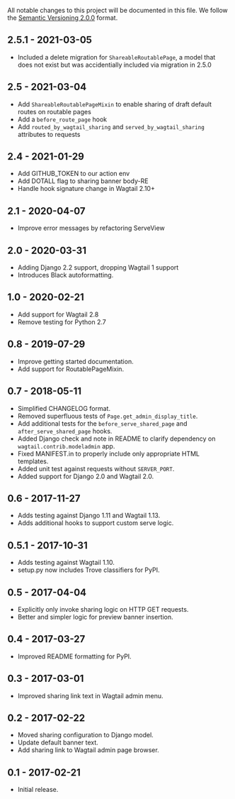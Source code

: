 All notable changes to this project will be documented in this file.
We follow the [Semantic Versioning 2.0.0](http://semver.org/) format.

## 2.5.1 - 2021-03-05

- Included a delete migration for `ShareableRoutablePage`, a model that does not exist but was accidentially included via migration in 2.5.0

## 2.5 - 2021-03-04

- Add `ShareableRoutablePageMixin` to enable sharing of draft default routes on routable pages
- Add a `before_route_page` hook
- Add `routed_by_wagtail_sharing` and `served_by_wagtail_sharing` attributes to requests

## 2.4 - 2021-01-29

- Add GITHUB_TOKEN to our action env
- Add DOTALL flag to sharing banner body-RE
- Handle hook signature change in Wagtail 2.10+

## 2.1 - 2020-04-07

- Improve error messages by refactoring ServeView

## 2.0 - 2020-03-31

- Adding Django 2.2 support, dropping Wagtail 1 support
- Introduces Black autoformatting.

## 1.0 - 2020-02-21

- Add support for Wagtail 2.8
- Remove testing for Python 2.7

## 0.8 - 2019-07-29

- Improve getting started documentation.
- Add support for RoutablePageMixin.

## 0.7 - 2018-05-11

- Simplified CHANGELOG format.
- Removed superfluous tests of `Page.get_admin_display_title`.
- Add additional tests for the `before_serve_shared_page` and `after_serve_shared_page` hooks.
- Added Django check and note in README to clarify dependency on `wagtail.contrib.modeladmin` app.
- Fixed MANIFEST.in to properly include only appropriate HTML templates.
- Added unit test against requests without `SERVER_PORT`.
- Added support for Django 2.0 and Wagtail 2.0.


## 0.6 - 2017-11-27

- Adds testing against Django 1.11 and Wagtail 1.13.
- Adds additional hooks to support custom serve logic.


## 0.5.1 - 2017-10-31

- Adds testing against Wagtail 1.10.
- setup.py now includes Trove classifiers for PyPI.


## 0.5 - 2017-04-04

- Explicitly only invoke sharing logic on HTTP GET requests.
- Better and simpler logic for preview banner insertion.


## 0.4 - 2017-03-27

- Improved README formatting for PyPI.


## 0.3 - 2017-03-01

- Improved sharing link text in Wagtail admin menu.


## 0.2 - 2017-02-22

- Moved sharing configuration to Django model.
- Update default banner text.
- Add sharing link to Wagtail admin page browser.


## 0.1 - 2017-02-21

- Initial release.

